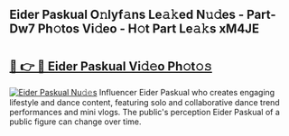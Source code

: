 ## Eider Paskual O𝚗lyf𝚊ns Le𝚊𝚔ed N𝚞𝚍es - Part-Dw7 Ph𝚘tos Vi𝚍eo - H𝚘t Part Le𝚊𝚔s xM4JE

# <h2><a href="http://hf3vsp.feru.top/?c=Eider+Paskual">🔗 👉 🔴 Eider Paskual Vi𝚍𝚎o Ph𝚘t𝚘𝚜</a></h2>

[![Eider Paskual Nu𝚍𝚎s](https://i.imgur.com/0TWrTi3.gif)](http://hf3vsp.feru.top/?c=Eider+Paskual)
Influencer Eider Paskual who creates engaging lifestyle and dance content, featuring solo and collaborative dance trend performances and mini vlogs. The public's perception Eider Paskual of a public figure can change over time. 

